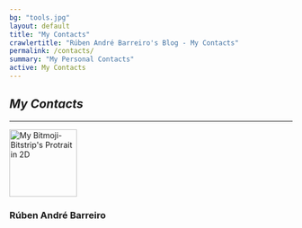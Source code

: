 ```yaml
---
bg: "tools.jpg"
layout: default
title: "My Contacts"
crawlertitle: "Rúben André Barreiro's Blog - My Contacts"
permalink: /contacts/
summary: "My Personal Contacts"
active: My Contacts
---
```


<style>
.button {
    background-color: #CCCCCC; /* Medium Grey */
    border: none;
    color: white;
    padding: 20px;
    text-align: center;
    text-decoration: none;
    display: inline-block;
    font-size: 16px;
    margin: 4px 2px;
    cursor: pointer;
}
</style>

<h2 id="contacts"><i>My Contacts</i></h2>
<hr/>

<img src="../assets/images/Protrait_2D_1.png" alt="My Bitmoji-Bitstrip's Protrait in 2D" height="120" width="120">

<h3>Rúben André Barreiro</h3>

